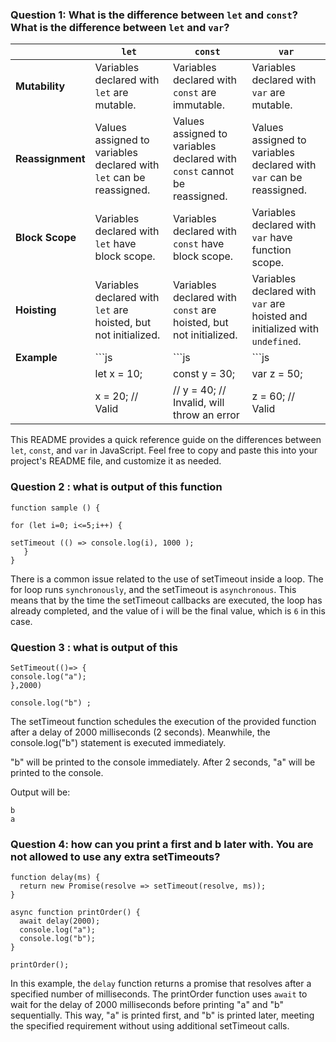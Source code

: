 ### Question 1: What is the difference between `let` and `const`? What is the difference between `let` and `var`?

|                  | `let`                                                               | `const`                                                                  | `var`                                                                       |
| ---------------- | ------------------------------------------------------------------- | ------------------------------------------------------------------------ | --------------------------------------------------------------------------- |
| **Mutability**   | Variables declared with `let` are mutable.                          | Variables declared with `const` are immutable.                           | Variables declared with `var` are mutable.                                  |
| **Reassignment** | Values assigned to variables declared with `let` can be reassigned. | Values assigned to variables declared with `const` cannot be reassigned. | Values assigned to variables declared with `var` can be reassigned.         |
| **Block Scope**  | Variables declared with `let` have block scope.                     | Variables declared with `const` have block scope.                        | Variables declared with `var` have function scope.                          |
| **Hoisting**     | Variables declared with `let` are hoisted, but not initialized.     | Variables declared with `const` are hoisted, but not initialized.        | Variables declared with `var` are hoisted and initialized with `undefined`. |
| **Example**      | ```js                                                               | ```js                                                                    | ```js                                                                       |
|                  | let x = 10;                                                         | const y = 30;                                                            | var z = 50;                                                                 |
|                  | x = 20; // Valid                                                    | // y = 40; // Invalid, will throw an error                               | z = 60; // Valid                                                            |

This README provides a quick reference guide on the differences between `let`, `const`, and `var` in JavaScript. Feel free to copy and paste this into your project's README file, and customize it as needed.

### Question 2 : what is output of this function

```
function sample () {

for (let i=0; i<=5;i++) {

setTimeout (() => console.log(i), 1000 );
   }
}
```

There is a common issue related to the use of setTimeout inside a loop. The for loop runs `synchronously`, and the setTimeout is `asynchronous`. This means that by the time the setTimeout callbacks are executed, the loop has already completed, and the value of i will be the final value, which is `6` in this case.

### Question 3 : what is output of this

```
SetTimeout(()=> {
console.log("a");
},2000)

console.log("b") ;
```

The setTimeout function schedules the execution of the provided function after a delay of 2000 milliseconds (2 seconds). Meanwhile, the console.log("b") statement is executed immediately.

"b" will be printed to the console immediately.
After 2 seconds, "a" will be printed to the console.

Output will be:

```
b
a
```

### Question 4: how can you print a first and b later with. You are not allowed to use any extra setTimeouts?

```
function delay(ms) {
  return new Promise(resolve => setTimeout(resolve, ms));
}

async function printOrder() {
  await delay(2000);
  console.log("a");
  console.log("b");
}

printOrder();
```

In this example, the `delay` function returns a promise that resolves after a specified number of milliseconds. The printOrder function uses `await` to wait for the delay of 2000 milliseconds before printing "a" and "b" sequentially. This way, "a" is printed first, and "b" is printed later, meeting the specified requirement without using additional setTimeout calls.
